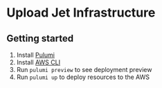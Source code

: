 # Upload Jet Infrastructure

## Getting started

1. Install [Pulumi](https://www.pulumi.com/docs/install/)
2. Install [AWS CLI](https://docs.aws.amazon.com/cli/latest/userguide/getting-started-install.html)
3. Run `pulumi preview` to see deployment preview
4. Run `pulumi up` to deploy resources to the AWS
